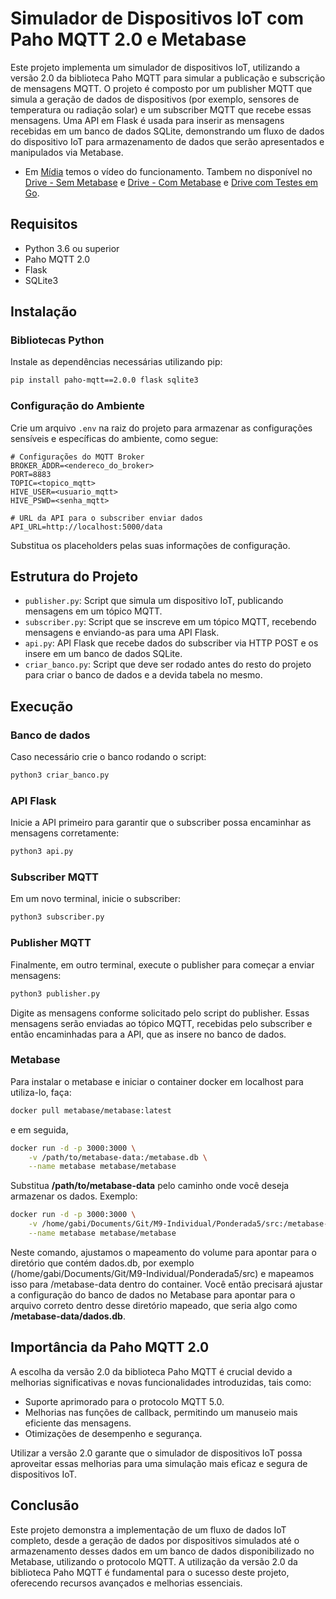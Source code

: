 # Simulador de Dispositivos IoT com Paho MQTT 2.0 e Metabase

Este projeto implementa um simulador de dispositivos IoT, utilizando a versão 2.0 da biblioteca Paho MQTT para simular a publicação e subscrição de mensagens MQTT. O projeto é composto por um publisher MQTT que simula a geração de dados de dispositivos (por exemplo, sensores de temperatura ou radiação solar) e um subscriber MQTT que recebe essas mensagens. Uma API em Flask é usada para inserir as mensagens recebidas em um banco de dados SQLite, demonstrando um fluxo de dados do dispositivo IoT para armazenamento de dados que serão apresentados e manipulados via Metabase.

- Em [Mídia](https://github.com/Gabi-Barretto/M9-Individual/tree/main/Ponderada%205/M%C3%ADdia) temos o vídeo do funcionamento. Tambem no disponível no [Drive - Sem Metabase](https://drive.google.com/file/d/11jyoVjfM5YjOQkk5anlXzUFQKFN7Uqs9/view?usp=sharing) e [Drive - Com Metabase](https://drive.google.com/file/d/114WOHqOrnmqOu8LA4U-UeUGu4RigclsT/view?usp=sharing) e [Drive com Testes em Go](https://drive.google.com/file/d/1gbGPyPV1MvK-ARz-7OfYixIK4PmqRaqs/view?usp=sharing).


## Requisitos

- Python 3.6 ou superior
- Paho MQTT 2.0
- Flask
- SQLite3

## Instalação

### Bibliotecas Python

Instale as dependências necessárias utilizando pip:

```bash
pip install paho-mqtt==2.0.0 flask sqlite3
```

### Configuração do Ambiente

Crie um arquivo `.env` na raiz do projeto para armazenar as configurações sensíveis e específicas do ambiente, como segue:

```env
# Configurações do MQTT Broker
BROKER_ADDR=<endereco_do_broker>
PORT=8883
TOPIC=<topico_mqtt>
HIVE_USER=<usuario_mqtt>
HIVE_PSWD=<senha_mqtt>

# URL da API para o subscriber enviar dados
API_URL=http://localhost:5000/data
```

Substitua os placeholders pelas suas informações de configuração.

## Estrutura do Projeto

- `publisher.py`: Script que simula um dispositivo IoT, publicando mensagens em um tópico MQTT.
- `subscriber.py`: Script que se inscreve em um tópico MQTT, recebendo mensagens e enviando-as para uma API Flask.
- `api.py`: API Flask que recebe dados do subscriber via HTTP POST e os insere em um banco de dados SQLite.
- `criar_banco.py`: Script que deve ser rodado antes do resto do projeto para criar o banco de dados e a devida tabela no mesmo.

## Execução

### Banco de dados

Caso necessário crie o banco rodando o script:

```bash
python3 criar_banco.py
```


### API Flask

Inicie a API primeiro para garantir que o subscriber possa encaminhar as mensagens corretamente:

```bash
python3 api.py
```

### Subscriber MQTT

Em um novo terminal, inicie o subscriber:

```bash
python3 subscriber.py
```

### Publisher MQTT

Finalmente, em outro terminal, execute o publisher para começar a enviar mensagens:

```bash
python3 publisher.py
```

Digite as mensagens conforme solicitado pelo script do publisher. Essas mensagens serão enviadas ao tópico MQTT, recebidas pelo subscriber e então encaminhadas para a API, que as insere no banco de dados.

### Metabase

Para instalar o metabase e iniciar o container docker em localhost para utiliza-lo, faça:

```bash
docker pull metabase/metabase:latest
```
e em seguida,

```bash
docker run -d -p 3000:3000 \
    -v /path/to/metabase-data:/metabase.db \
    --name metabase metabase/metabase
```

Substitua **/path/to/metabase-data** pelo caminho onde você deseja armazenar os dados. Exemplo:

```bash
docker run -d -p 3000:3000 \
    -v /home/gabi/Documents/Git/M9-Individual/Ponderada5/src:/metabase-data \
    --name metabase metabase/metabase
```

Neste comando, ajustamos o mapeamento do volume para apontar para o diretório que contém dados.db, por exemplo (/home/gabi/Documents/Git/M9-Individual/Ponderada5/src) e mapeamos isso para /metabase-data dentro do container. Você então precisará ajustar a configuração do banco de dados no Metabase para apontar para o arquivo correto dentro desse diretório mapeado, que seria algo como **/metabase-data/dados.db**.

## Importância da Paho MQTT 2.0

A escolha da versão 2.0 da biblioteca Paho MQTT é crucial devido a melhorias significativas e novas funcionalidades introduzidas, tais como:

- Suporte aprimorado para o protocolo MQTT 5.0.
- Melhorias nas funções de callback, permitindo um manuseio mais eficiente das mensagens.
- Otimizações de desempenho e segurança.

Utilizar a versão 2.0 garante que o simulador de dispositivos IoT possa aproveitar essas melhorias para uma simulação mais eficaz e segura de dispositivos IoT.

## Conclusão

Este projeto demonstra a implementação de um fluxo de dados IoT completo, desde a geração de dados por dispositivos simulados até o armazenamento desses dados em um banco de dados disponibilizado no Metabase, utilizando o protocolo MQTT. A utilização da versão 2.0 da biblioteca Paho MQTT é fundamental para o sucesso deste projeto, oferecendo recursos avançados e melhorias essenciais.
